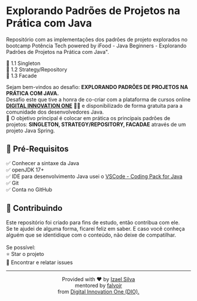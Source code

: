 # Explorando Padrões de Projetos na Prática com Java

Repositório com as implementações dos padrões de projeto explorados no bootcamp Potência Tech powered by iFood - Java Beginners - Explorando Padrões de Projetos na Prática com Java". 

🔸  1.1 Singleton<br>
🔸  1.2 Strategy/Repository<br>
🔸  1.3 Facade<br>

<p> Sejam bem-vindos ao desafio: <strong>EXPLORANDO PADRÕES DE PROJETOS NA PRÁTICA  COM JAVA.</strong><br>Desafio este que tive a honra de co-criar com a plataforma de cursos online <strong><a href="https://web.digitalinnovation.one/">DIGITAL INNOVATION ONE</a></strong> 💛🧡 e disponibilizado de forma gratuita para a comunidade dos desenvolvedores Java.<br>💎 O objetivo principal é colocar em prática os principais padrões de projetos: <strong>SINGLETON, STRATEGY/REPOSITORY, FACADAE</strong> através de um projeto Java Spring.</p>

<h2>🛑 Pré-Requisitos</h2>
<p>
    ✅ Conhecer a sintaxe da Java<br>
    ✅ openJDK 17+<br>
    ✅ IDE para desenvolvimento Java usei o
        <a href="https://code.visualstudio.com/docs/languages/java#_install-visual-studio-code-for-java">
            VSCode - Coding Pack for Java
        </a><br>
    ✅ Git<br>
    ✅ Conta no GitHub<br>
</p>

<h2> 🤝 Contribuindo </h2>

<p>
    Este repositório foi criado para fins de estudo, então contribua com ele.<br>
    Se te ajudei de alguma forma, ficarei feliz em saber. E caso você conheça alguém que se identidique com o conteúdo, não deixe de compatilhar.<br>
    <br>
    Se possível:<br>
    ⭐️  Star o projeto<br>
    🐛 Encontrar e relatar issues<br>
</p>

---
<p align="center">
    Provided with ♥ by
    <a href="https://www.linkedin.com/in/izaelsilva">
        Izael Silva
    </a>
    <br> mentored by
    <a href="https://www.linkedin.com/in/falvojr/">
        falvojr
    </a>
    <br> from
    <a href="https://web.digitalinnovation.one/">
        Digital Innovation One (DIO).
    </a>
</p>